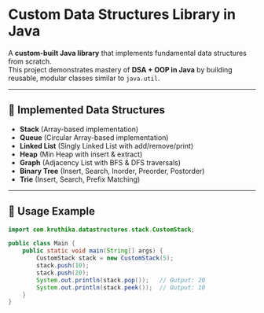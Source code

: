 # Custom Data Structures Library in Java

A **custom-built Java library** that implements fundamental data structures from scratch.  
This project demonstrates mastery of **DSA + OOP in Java** by building reusable, modular classes similar to `java.util`.

---

## 📂 Implemented Data Structures
- **Stack** (Array-based implementation)
- **Queue** (Circular Array-based implementation)
- **Linked List** (Singly Linked List with add/remove/print)
- **Heap** (Min Heap with insert & extract)
- **Graph** (Adjacency List with BFS & DFS traversals)
- **Binary Tree** (Insert, Search, Inorder, Preorder, Postorder)
- **Trie** (Insert, Search, Prefix Matching)

---

## 🚀 Usage Example

```java
import com.kruthika.datastructures.stack.CustomStack;

public class Main {
    public static void main(String[] args) {
        CustomStack stack = new CustomStack(5);
        stack.push(10);
        stack.push(20);
        System.out.println(stack.pop());   // Output: 20
        System.out.println(stack.peek());  // Output: 10
    }
}
